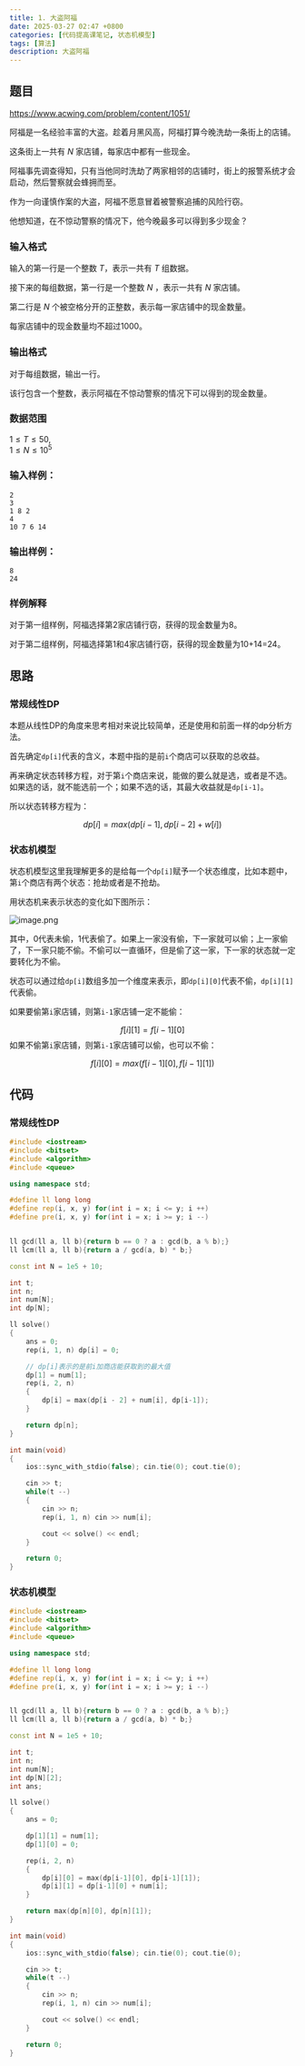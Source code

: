 ```yaml
---
title: 1. 大盗阿福
date: 2025-03-27 02:47 +0800
categories: [代码提高课笔记, 状态机模型]
tags: [算法]
description: 大盗阿福
---
```


## 题目

https://www.acwing.com/problem/content/1051/

阿福是一名经验丰富的大盗。趁着月黑风高，阿福打算今晚洗劫一条街上的店铺。

这条街上一共有 $N$ 家店铺，每家店中都有一些现金。

阿福事先调查得知，只有当他同时洗劫了两家相邻的店铺时，街上的报警系统才会启动，然后警察就会蜂拥而至。

作为一向谨慎作案的大盗，阿福不愿意冒着被警察追捕的风险行窃。

他想知道，在不惊动警察的情况下，他今晚最多可以得到多少现金？

### 输入格式

输入的第一行是一个整数 $T$，表示一共有 $T$ 组数据。

接下来的每组数据，第一行是一个整数 $N$ ，表示一共有 $N$ 家店铺。

第二行是 $N$ 个被空格分开的正整数，表示每一家店铺中的现金数量。

每家店铺中的现金数量均不超过1000。

### 输出格式

对于每组数据，输出一行。

该行包含一个整数，表示阿福在不惊动警察的情况下可以得到的现金数量。

### 数据范围

$1 \le T \le 50$,  
$1 \le N \le 10^5$

### 输入样例：

```
2
3
1 8 2
4
10 7 6 14
```

###  输出样例：

```
8
24
```

###  样例解释

对于第一组样例，阿福选择第2家店铺行窃，获得的现金数量为8。

对于第二组样例，阿福选择第1和4家店铺行窃，获得的现金数量为10+14=24。


## 思路

### 常规线性DP

本题从线性DP的角度来思考相对来说比较简单，还是使用和前面一样的dp分析方法。

首先确定`dp[i]`代表的含义，本题中指的是前`i`个商店可以获取的总收益。

再来确定状态转移方程，对于第`i`个商店来说，能做的要么就是选，或者是不选。如果选的话，就不能选前一个；如果不选的话，其最大收益就是`dp[i-1]`。

所以状态转移方程为：

$$
dp[i] = max(dp[i-1], dp[i-2] + w[i])
$$

### 状态机模型

状态机模型这里我理解更多的是给每一个`dp[i]`赋予一个状态维度，比如本题中，第`i`个商店有两个状态：抢劫或者是不抢劫。

用状态机来表示状态的变化如下图所示：

![image.png](https://raw.githubusercontent.com/Xlawy/ImageHosting/main/img/202503271635082.png)

其中，0代表未偷，1代表偷了。如果上一家没有偷，下一家就可以偷；上一家偷了，下一家只能不偷。不偷可以一直循环，但是偷了这一家，下一家的状态就一定要转化为不偷。

状态可以通过给`dp[i]`数组多加一个维度来表示，即`dp[i][0]`代表不偷，`dp[i][1]`代表偷。

如果要偷第`i`家店铺，则第`i-1`家店铺一定不能偷：

$$
f[i][1] = f[i-1][0]
$$
如果不偷第`i`家店铺，则第`i-1`家店铺可以偷，也可以不偷：

$$
f[i][0] = max(f[i-1][0], f[i-1][1])
$$


## 代码

### 常规线性DP

```cpp
#include <iostream>
#include <bitset>
#include <algorithm>
#include <queue>

using namespace std;

#define ll long long
#define rep(i, x, y) for(int i = x; i <= y; i ++)
#define pre(i, x, y) for(int i = x; i >= y; i --)


ll gcd(ll a, ll b){return b == 0 ? a : gcd(b, a % b);}
ll lcm(ll a, ll b){return a / gcd(a, b) * b;}

const int N = 1e5 + 10;

int t;
int n;
int num[N];
int dp[N];

ll solve()
{
    ans = 0;
    rep(i, 1, n) dp[i] = 0;

    // dp[i]表示的是前i加商店能获取到的最大值
    dp[1] = num[1];
    rep(i, 2, n)
    {
        dp[i] = max(dp[i - 2] + num[i], dp[i-1]);
    }

    return dp[n];
}

int main(void)
{
    ios::sync_with_stdio(false); cin.tie(0); cout.tie(0);

    cin >> t;
    while(t --)
    {
        cin >> n;
        rep(i, 1, n) cin >> num[i];

        cout << solve() << endl;
    }

    return 0;
}

```

### 状态机模型

```cpp
#include <iostream>
#include <bitset>
#include <algorithm>
#include <queue>

using namespace std;

#define ll long long
#define rep(i, x, y) for(int i = x; i <= y; i ++)
#define pre(i, x, y) for(int i = x; i >= y; i --)


ll gcd(ll a, ll b){return b == 0 ? a : gcd(b, a % b);}
ll lcm(ll a, ll b){return a / gcd(a, b) * b;}

const int N = 1e5 + 10;

int t;
int n;
int num[N];
int dp[N][2];
int ans;

ll solve()
{
    ans = 0;

    dp[1][1] = num[1];
    dp[1][0] = 0;

    rep(i, 2, n)
    {
        dp[i][0] = max(dp[i-1][0], dp[i-1][1]);
        dp[i][1] = dp[i-1][0] + num[i];
    }

    return max(dp[n][0], dp[n][1]);
}

int main(void)
{
    ios::sync_with_stdio(false); cin.tie(0); cout.tie(0);

    cin >> t;
    while(t --)
    {
        cin >> n;
        rep(i, 1, n) cin >> num[i];

        cout << solve() << endl;
    }

    return 0;
}

```